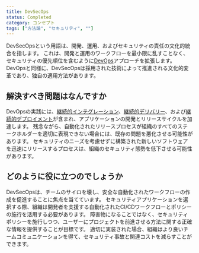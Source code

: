 ```yaml
---
title: DevSecOps
status: Completed
category: コンセプト
tags: ["方法論", "セキュリティ", ""]
---
```


DevSecOpsという用語は、開発、運用、およびセキュリティの責任の文化的統合を指します。
これは、開発と運用のワークフローを最小限に乱すことなく、セキュリティの優先順位を含むように[DevOps](/ja/devops/)アプローチを拡張します。
DevOpsと同様に、DevSecOpsは採用された技術によって推進される文化的変革であり、独自の適用方法があります。

## 解決すべき問題はなんですか

DevOpsの実践には、[継続的インテグレーション](/continuous-integration/)、[継続的デリバリー](/continuous-delivery/)、および[継続的デプロイメント](/continuous-deployment/)が含まれ、アプリケーションの開発とリリースサイクルを加速します。
残念ながら、自動化されたリリースプロセスが組織のすべてのステークホルダーを適切に表現できない場合には、既存の問題を悪化させる可能性があります。
セキュリティのニーズを考慮せずに構築された新しいソフトウェアを迅速にリリースするプロセスは、組織のセキュリティ態勢を低下させる可能性があります。

## どのように役に立つのでしょうか

DevSecOpsは、チームのサイロを壊し、安全な自動化されたワークフローの作成を促進することに焦点を当てています。
セキュリティアプリケーションを選択する際、組織は開発者を支援する自動化されたCI/CDワークフローとポリシーの施行を活用する必要があります。
障害物になることではなく、セキュリティポリシーを施行しつつ、ユーザーにプロジェクトを前進させる方法に関する正確な情報を提供することが目標です。
適切に実装された場合、組織はより良いチームコミュニケーションを得て、セキュリティ事故と関連コストを減らすことができます。
